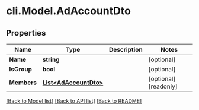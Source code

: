# cli.Model.AdAccountDto

## Properties

Name | Type | Description | Notes
------------ | ------------- | ------------- | -------------
**Name** | **string** |  | [optional] 
**IsGroup** | **bool** |  | [optional] 
**Members** | [**List&lt;AdAccountDto&gt;**](AdAccountDto.md) |  | [optional] [readonly] 

[[Back to Model list]](../README.md#documentation-for-models) [[Back to API list]](../README.md#documentation-for-api-endpoints) [[Back to README]](../README.md)

